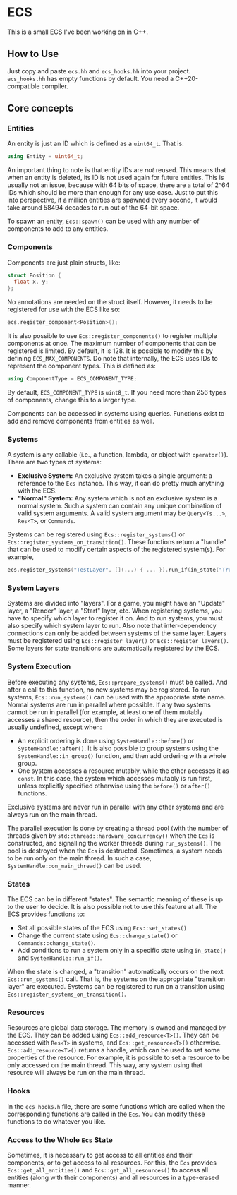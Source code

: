 # ECS
This is a small ECS I've been working on in C++.

## How to Use
Just copy and paste `ecs.hh` and `ecs_hooks.hh` into your project. `ecs_hooks.hh` has empty functions by default. You need a C++20-compatible compiler.

## Core concepts
### Entities
An entity is just an ID which is defined as a `uint64_t`. That is:
```cpp
using Entity = uint64_t;
```

An important thing to note is that entity IDs are *not* reused. This means that when an entity is deleted, its ID is not used again for future entities. This is usually not an issue, because with 64 bits of space, there are a total of 2^64 IDs which should be more than enough for any use case. Just to put this into perspective, if a million entities are spawned every second, it would take around 58494 decades to run out of the 64-bit space.

To spawn an entity, `Ecs::spawn()` can be used with any number of components to add to any entities.

### Components
Components are just plain structs, like:
```cpp
struct Position {
  float x, y;
};
```

No annotations are needed on the struct itself. However, it needs to be registered for use with the ECS like so:
```cpp
ecs.register_component<Position>();
```

It is also possible to use `Ecs::register_components()` to register multiple components at once. The maximum number of components that can be registered is limited. By default, it is 128. It is possible to modify this by defining `ECS_MAX_COMPONENTS`. Do note that internally, the ECS uses IDs to represent the component types. This is defined as:
```cpp
using ComponentType = ECS_COMPONENT_TYPE;
```

By default, `ECS_COMPONENT_TYPE` is `uint8_t`. If you need more than 256 types of components, change this to a larger type.

Components can be accessed in systems using queries. Functions exist to add and remove components from entities as well.

### Systems
A system is any callable (i.e., a function, lambda, or object with `operator()`). There are two types of systems:
- **Exclusive System:** An exclusive system takes a single argument: a reference to the `Ecs` instance. This way, it can do pretty much anything with the ECS.
- **"Normal" System:** Any system which is not an exclusive system is a normal system. Such a system can contain any unique combination of valid system arguments. A valid system argument may be `Query<Ts...>`, `Res<T>`, or `Commands`.

Systems can be registered using `Ecs::register_systems()` or `Ecs::register_systems_on_transition()`. These functions return a "handle" that can be used to modify certain aspects of the registered system(s). For example,
```cpp
ecs.register_systems("TestLayer", [](...) { ... }).run_if(in_state("True"));
```

### System Layers
Systems are divided into "layers". For a game, you might have an "Update" layer, a "Render" layer, a "Start" layer, etc. When registering systems, you have to specify which layer to register it on. And to run systems, you must also specify which system layer to run. Also note that inter-dependency connections can only be added between systems of the same layer.
Layers must be registered using `Ecs::register_layer()` or `Ecs::register_layers()`. Some layers for state transitions are automatically registered by the ECS.

### System Execution
Before executing any systems, `Ecs::prepare_systems()` must be called. And after a call to this function, no new systems may be registered.
To run systems, `Ecs::run_systems()` can be used with the appropriate state name. Normal systems are run in parallel where possible. If any two systems cannot be run in parallel (for example, at least one of them mutably accesses a shared resource), then the order in which they are executed is usually undefined, except when:
- An explicit ordering is done using `SystemHandle::before()` or `SystemHandle::after()`. It is also possible to group systems using the `SystemHandle::in_group()` function, and then add ordering with a whole group.
- One system accesses a resource mutably, while the other accesses it as `const`. In this case, the system which accesses mutably is run first, unless explicitly specified otherwise using the `before()` or `after()` functions.

Exclusive systems are never run in parallel with any other systems and are always run on the main thread.

The parallel execution is done by creating a thread pool (with the number of threads given by `std::thread::hardware_concurrency()` when the `Ecs` is constructed, and signalling the worker threads during `run_systems()`. The pool is destroyed when the `Ecs` is destructed. Sometimes, a system needs to be run only on the main thread. In such a case, `SystemHandle::on_main_thread()` can be used.

### States
The ECS can be in different "states". The semantic meaning of these is up to the user to decide. It is also possible not to use this feature at all. The ECS provides functions to:
- Set all possible states of the ECS using `Ecs::set_states()`
- Change the current state using `Ecs::change_state()` or `Commands::change_state()`.
- Add conditions to run a system only in a specific state using `in_state()` and `SystemHandle::run_if()`.

When the state is changed, a "transition" automatically occurs on the next `Ecs::run_systems()` call. That is, the systems on the appropriate "transition layer" are executed. Systems can be registered to run on a transition using `Ecs::register_systems_on_transition()`.

### Resources
Resources are global data storage. The memory is owned and managed by the ECS. They can be added using `Ecs::add_resource<T>()`. They can be accessed with `Res<T>` in systems, and `Ecs::get_resource<T>()` otherwise. `Ecs::add_resource<T>()` returns a handle, which can be used to set some properties of the resource. For example, it is possible to set a resource to be only accessed on the main thread. This way, any system using that resource will always be run on the main thread.

### Hooks
In the `ecs_hooks.h` file, there are some functions which are called when the corresponding functions are called in the `Ecs`. You can modify these functions to do whatever you like.

### Access to the Whole `Ecs` State
Sometimes, it is necessary to get access to all entities and their components, or to get access to all resources. For this, the `Ecs` provides `Ecs::get_all_entities()` and `Ecs::get_all_resources()` to access all entities (along with their components) and all resources in a type-erased manner.
